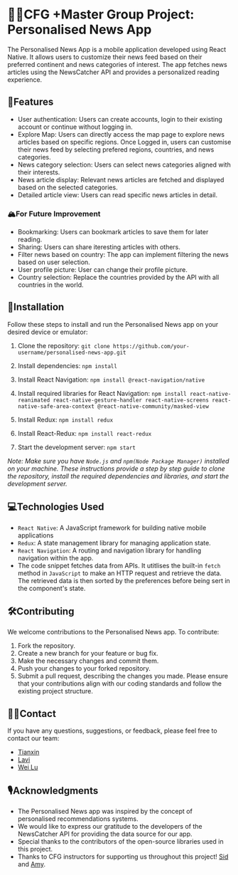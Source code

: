 # 💜📲CFG +Master Group Project: Personalised News App
The Personalised News App is a mobile application developed using React Native. It allows users to customize their news feed based on their preferred continent and news categories of interest. The app fetches news articles using the NewsCatcher API and provides a personalized reading experience.

## 🧰Features
- User authentication: Users can create accounts, login to their existing account or continue without logging in.
- Explore Map: Users can directly access the map page to explore news articles based on specific regions. Once Logged in, users can customise their news feed by selecting prefered regions, countries, and news categories. 
- News category selection: Users can select news categories aligned with their interests.
- News article display: Relevant news articles are fetched and displayed based on the selected categories.
- Detailed article view: Users can read specific news articles in detail.

### 🏔️For Future Improvement
- Bookmarking: Users can bookmark articles to save them for later reading.
- Sharing: Users can share iteresting articles with others.
- Filter news based on country: The app can implement filtering the news based on user selection.
- User profile picture: User can change their profile picture.
- Country selection: Replace the countries provided by the API with all countries in the world.

## 📂Installation
Follow these steps to install and run the Personalised News app on your desired device or emulator:

1. Clone the repository: `git clone https://github.com/your-username/personalised-news-app.git`

2. Install dependencies: `npm install`

3. Install React Navigation: `npm install @react-navigation/native`

4. Install required libraries for React Navigation: `npm install react-native-reanimated react-native-gesture-handler react-native-screens react-native-safe-area-context @react-native-community/masked-view`

5. Install Redux: `npm install redux`

6. Install React-Redux: `npm install react-redux`

7. Start the development server: `npm start`

*Note: Make sure you have `Node.js` and `npm(Node Package Manager)` installed on your machine. These instructions provide a step by step guide to clone the repository, install the required dependencies and libraries, and start the development server.*

## 💻Technologies Used
- `React Native`: A JavaScript framework for building native mobile applications
- `Redux`: A state management library for managing application state.
- `React Navigation`: A routing and navigation library for handling navigation within the app.
- The code snippet fetches data from APIs. It utitlises the built-in `fetch` method in `JavaScript` to make an HTTP request and retrieve the data. The retrieved data is then sorted by the preferences before being sert in the component's state.

## 🛠️Contributing
We welcome contributions to the Personalised News app. To contribute:
1. Fork the repository.
2. Create a new branch for your feature or bug fix.
3. Make the necessary changes and commit them.
4. Push your changes to your forked repository.
5. Submit a pull request, describing the changes you made.
Please ensure that your contributions align with our coding standards and follow the existing project structure.

## 👩‍💻Contact
If you have any questions, suggestions, or feedback, please feel free to contact our team:
- [Tianxin](https://github.com/Tianxin1001)
- [Lavi](https://github.com/livlavi)
- [Wei Lu](https://github.com/eviii-in-reed)

## 🎙️Acknowledgments
- The Personalised News app was inspired by the concept of personalised recommendations systems.
- We would like to express our gratitude to the developers of the NewsCatcher API for providing the data source for our app.
- Special thanks to the contributors of the open-source libraries used in this project.
- Thanks to CFG instructors for supporting us throughout this project! [Sid](https://github.com/snotani) and [Amy](https://github.com/amystell).
